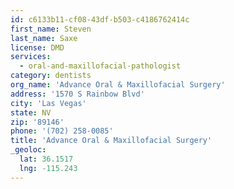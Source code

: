 ```yaml
---
id: c6133b11-cf08-43df-b503-c4186762414c
first_name: Steven
last_name: Saxe
license: DMD
services:
  - oral-and-maxillofacial-pathologist
category: dentists
org_name: 'Advance Oral & Maxillofacial Surgery'
address: '1570 S Rainbow Blvd'
city: 'Las Vegas'
state: NV
zip: '89146'
phone: '(702) 258-0085'
title: 'Advance Oral & Maxillofacial Surgery'
_geoloc:
  lat: 36.1517
  lng: -115.243
---
```

